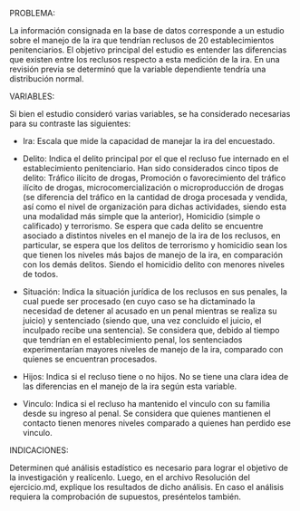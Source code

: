 PROBLEMA:

La información consignada en la base de datos corresponde a un estudio sobre el manejo de la ira que tendrían reclusos de 20 establecimientos penitenciarios. El objetivo principal del estudio es entender las diferencias que existen entre los reclusos respecto a esta medición de la ira. En una revisión previa se determinó que la variable dependiente tendría una distribución normal. 

VARIABLES: 

Si bien el estudio consideró varias variables, se ha considerado necesarias para su contraste las siguientes: 

* Ira: Escala que mide la capacidad de manejar la ira del encuestado. 

* Delito: Indica el delito principal por el que el recluso fue internado en el establecimiento penitenciario. Han sido considerados cinco tipos de delito: Tráfico ilícito de drogas, Promoción o favorecimiento del tráfico ilícito de drogas, microcomercialización o microproducción de drogas (se diferencia del tráfico en la cantidad de droga procesada y vendida, así como el nivel de organización para dichas actividades, siendo esta una modalidad más simple que la anterior), Homicidio (simple o calificado) y terrorismo. Se espera que cada delito se encuentre asociado a distintos niveles en el manejo de la ira de los reclusos, en particular, se espera que los delitos de terrorismo y homicidio sean los que tienen los niveles más bajos de manejo de la ira, en comparación con los demás delitos. Siendo el homicidio delito con menores niveles de todos.  

* Situación: Indica la situación jurídica de los reclusos en sus penales, la cual puede ser procesado (en cuyo caso se ha dictaminado la necesidad de detener al acusado en un penal mientras se realiza su juicio) y sentenciado (siendo que, una vez concluido el juicio, el inculpado recibe una sentencia). Se considera que, debido al tiempo que tendrían en el establecimiento penal, los sentenciados experimentarían mayores niveles de manejo de la ira, comparado con quienes se encuentran procesados. 

* Hijos: Indica si el recluso tiene o no hijos. No se tiene una clara idea de las diferencias en el manejo de la ira según esta variable. 

* Vinculo: Indica si el recluso ha mantenido el vinculo con su familia desde su ingreso al penal. Se considera que quienes mantienen el contacto tienen menores niveles comparado a quienes han perdido ese vinculo.


INDICACIONES:

Determinen qué análisis estadístico es necesario para lograr el objetivo de la investigación y realícenlo. Luego, en el archivo Resolución del ejercicio.md, explique los resultados de dicho análisis. En caso el análisis requiera la comprobación de supuestos, preséntelos también. 

